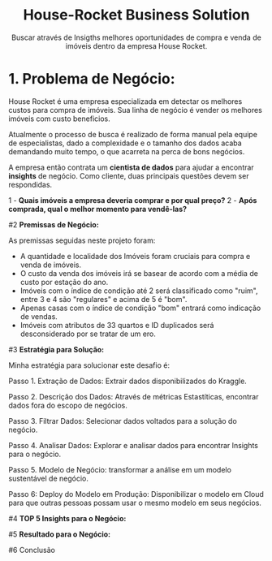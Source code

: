 <h1 align="center">House-Rocket Business Solution</h1>

<p align="center">Buscar através de Insigths melhores oportunidades de compra e venda de imóveis dentro da empresa House Rocket.</p> 

# 1. **Problema de Negócio:**

House Rocket é uma empresa especializada em detectar os melhores custos para compra de imóveis. Sua linha de negócio é vender os melhores imóveis com custo beneficios.

Atualmente o processo de busca é realizado de forma manual pela equipe de especialistas, dado a complexidade e o tamanho dos dados acaba demandando muito tempo, o que acarreta na perca de bons negócios.

A empresa então contrata um **cientista de dados** para ajudar a encontrar **insights** de negócio. Como cliente, duas principais questões devem ser respondidas.

 1 - **Quais imóveis a empresa deveria comprar e por qual preço?**
 2 - **Após comprada, qual o melhor momento para vendê-las?** 


#2 **Premissas de Negócio:**

As premissas seguidas neste projeto foram:

- A quantidade e localidade dos Imóveis foram cruciais para compra e venda de imóveis.
- O custo da venda dos imóveis irá se basear de acordo com a média de custo por estação do ano.
- Imóveis com o índice de condição até 2 será classificado como "ruim", entre 3 e 4 são "regulares" e acima de 5 é "bom".
- Apenas casas com o índice de condição "bom" entrará como indicação de vendas.
- Imóveis com atributos de 33 quartos e ID duplicados será desconsiderado por se tratar de um ero.


#3 **Estratégia para Solução:**

Minha estratégia para solucionar este desafio é:

Passo 1. Extração de Dados: Extrair dados disponibilizados do Kraggle.

Passo 2. Descrição dos Dados: Através de métricas Estastíticas, encontrar dados fora do escopo de negócios.

Passo 3. Filtrar Dados: Selecionar dados voltados para a solução do negócio.

Passo 4. Analisar Dados: Explorar e analisar dados para encontrar Insights para o negócio.

Passo 5. Modelo de Negócio: transformar a análise em um modelo sustentável de negócio.

Passo 6: Deploy do Modelo em Produção: Disponibilizar o modelo em Cloud para que outras pessoas possam usar o mesmo modelo em seus negócios.


#4 **TOP 5 Insights para o Negócio:**








#5 **Resultado para o Negócio:**







#6 Conclusão


